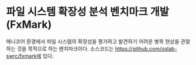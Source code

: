 # 파일 시스템 확장성 분석 벤치마크 개발 (FxMark)

매니코어 환경에서 파일 시스템의 확장성을 평가하고 발견하기 어려운 병목 현상을 관찰하는 것을 목적으로 하는 벤치마크이다. 소스코드는 https://github.com/oslab-swrc/fxmark에 있다.

